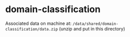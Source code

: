 # domain-classification

Associated data on machine at: `/data/shared/domain-classification/data.zip` (unzip and put in this directory)
